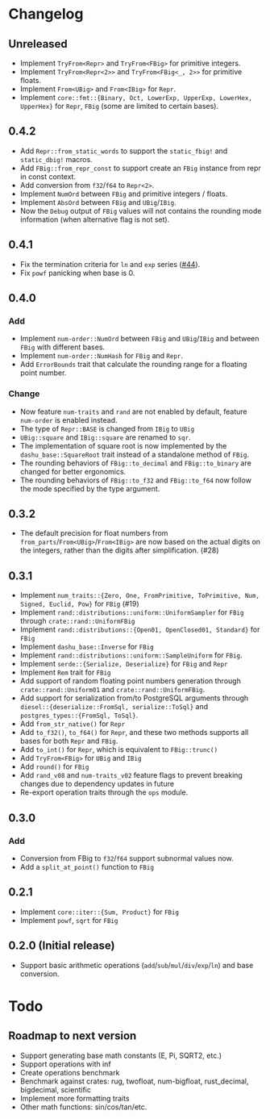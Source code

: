 # Changelog

## Unreleased

- Implement `TryFrom<Repr>` and `TryFrom<FBig>` for primitive integers.
- Implement `TryFrom<Repr<2>>` and `TryFrom<FBig<_, 2>>` for primitive floats.
- Implement `From<UBig>` and `From<IBig>` for `Repr`.
- Implement `core::fmt::{Binary, Oct, LowerExp, UpperExp, LowerHex, UpperHex}` for `Repr`, `FBig` (some are limited to certain bases).

## 0.4.2

- Add `Repr::from_static_words` to support the `static_fbig!` and `static_dbig!` macros.
- Add `FBig::from_repr_const` to support create an `FBig` instance from repr in const context.
- Add conversion from `f32`/`f64` to `Repr<2>`.
- Implement `NumOrd` between `FBig` and primitive integers / floats. 
- Implement `AbsOrd` between `FBig` and `UBig`/`IBig`.
- Now the `Debug` output of `FBig` values will not contains the rounding mode information (when alternative flag is not set).

## 0.4.1

- Fix the termination criteria for `ln` and `exp` series ([#44](https://github.com/cmpute/dashu/issues/44)).
- Fix `powf` panicking when base is 0.

## 0.4.0

### Add

- Implement `num-order::NumOrd` between `FBig` and `UBig`/`IBig` and between `FBig` with different bases.
- Implement `num-order::NumHash` for `FBig` and `Repr`.
- Add `ErrorBounds` trait that calculate the rounding range for a floating point number.

### Change

- Now feature `num-traits` and `rand` are not enabled by default, feature `num-order` is enabled instead.
- The type of `Repr::BASE` is changed from `IBig` to `UBig`
- `UBig::square` and `IBig::square` are renamed to `sqr`.
- The implementation of square root is now implemented by the `dashu_base::SquareRoot` trait instead of a standalone method of `FBig`.
- The rounding behaviors of `FBig::to_decimal` and `FBig::to_binary` are changed for better ergonomics.
- The rounding behaviors of `FBig::to_f32` and `FBig::to_f64` now follow the mode specified by the type argument.

## 0.3.2

- The default precision for float numbers from `from_parts`/`From<UBig>`/`From<IBig>` are now based on the actual digits on the integers, rather than the digits after simplification. (#28)

## 0.3.1

- Implement `num_traits::{Zero, One, FromPrimitive, ToPrimitive, Num, Signed, Euclid, Pow}` for `FBig` (#19)
- Implement `rand::distributions::uniform::UniformSampler` for `FBig` through `crate::rand::UniformFBig`
- Implement `rand::distributions::{Open01, OpenClosed01, Standard}` for `FBig`
- Implement `dashu_base::Inverse` for `FBig`
- Implement `rand::distributions::uniform::SampleUniform` for `FBig`.
- Implement `serde::{Serialize, Deserialize}` for `FBig` and `Repr`
- Implement `Rem` trait for `FBig`
- Add support of random floating point numbers generation through `crate::rand::Uniform01` and `crate::rand::UniformFBig`.
- Add support for serialization from/to PostgreSQL arguments through `diesel::{deserialize::FromSql, serialize::ToSql}` and `postgres_types::{FromSql, ToSql}`.
- Add `from_str_native()` for `Repr`
- Add `to_f32()`, `to_f64()` for `Repr`, and these two methods supports all bases for both `Repr` and `FBig`.
- Add `to_int()` for `Repr`, which is equivalent to `FBig::trunc()`
- Add `TryFrom<FBig>` for `UBig` and `IBig`
- Add `round()` for `FBig`
- Add `rand_v08` and `num-traits_v02` feature flags to prevent breaking changes due to dependency updates in future 
- Re-export operation traits through the `ops` module.

## 0.3.0

### Add

- Conversion from FBig to `f32`/`f64` support subnormal values now.
- Add a `split_at_point()` function to `FBig`

## 0.2.1

- Implement `core::iter::{Sum, Product}` for `FBig`
- Implement `powf`, `sqrt` for `FBig`

## 0.2.0 (Initial release)

- Support basic arithmetic operations (`add`/`sub`/`mul`/`div`/`exp`/`ln`) and base conversion.

# Todo

## Roadmap to next version
- Support generating base math constants (E, Pi, SQRT2, etc.)
- Support operations with inf
- Create operations benchmark
- Benchmark against crates: rug, twofloat, num-bigfloat, rust_decimal, bigdecimal, scientific
- Implement more formatting traits
- Other math functions: sin/cos/tan/etc.
